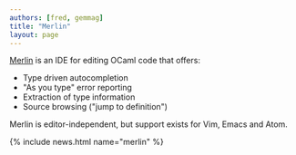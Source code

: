 ```yaml
---
authors: [fred, gemmag]
title: "Merlin"
layout: page
---
```


[Merlin](https://github.com/ocaml/merlin) is an IDE for editing OCaml code that offers:

* Type driven autocompletion
* "As you type" error reporting
* Extraction of type information
* Source browsing ("jump to definition")

Merlin is editor-independent, but support exists for Vim, Emacs and Atom.

{% include news.html name="merlin" %}
